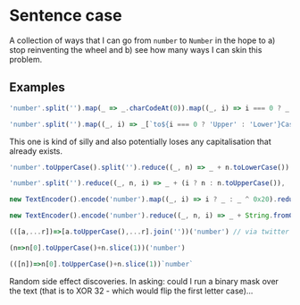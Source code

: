 # Sentence case

A collection of ways that I can go from `number` to `Number` in the hope to a) stop reinventing the wheel and b) see how many ways I can skin this problem.

## Examples

```js
'number'.split('').map(_ => _.charCodeAt(0)).map((_, i) => i === 0 ? _ - 32 : _).map(String.fromCharCode).join('')
```

```js
'number'.split('').map((_, i) => _[`to${i === 0 ? 'Upper' : 'Lower'}Case`]()).join('')
```

This one is kind of silly and also potentially loses any capitalisation that already exists.

```js
'number'.toUpperCase().split('').reduce((_, n) => _ + n.toLowerCase())
```

```js
'number'.split('').reduce((_, n, i) => _ + (i ? n : n.toUpperCase()), '')
```

```js
new TextEncoder().encode('number').map((_, i) => i ? _ : _ ^ 0x20).reduce((_, n) => _ + String.fromCharCode(n), '');
```

```js
new TextEncoder().encode('number').reduce((_, n, i) => _ + String.fromCharCode(i ? n : n ^ 0x20), '');
```

```js
(([a,...r])=>[a.toUpperCase(),...r].join(''))('number') // via twitter https://twitter.com/jamesseanwright/status/1071048376874094595
```

```js
(n=>n[0].toUpperCase()+n.slice(1))('number')
```

```js
(([n])=>n[0].toUpperCase()+n.slice(1))`number`
```

Random side effect discoveries. In asking: could I run a binary mask over the text (that is to XOR 32 - which would flip the first letter case)...
